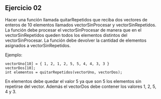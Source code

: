 ## Ejercicio 02

Hacer una función llamada quitarRepetidos que reciba dos vectores de enteros de 10 elementos llamados vectorSinProcesar y vectorSinRepetidos. La función debe procesar el vectorSinProcesar de manera que en el vectorSinRepetidos queden todos los elementos distintos del vectorSinProcesar. La función debe devolver la cantidad de elementos asignados a vectorSinRepetidos.

Ejemplo:
```
vectorUno[10] = { 1, 2, 1, 2, 5, 5, 4, 4, 3, 3 }
vectorDos[10];
int elementos = quitarRepetidos(vectorUno, vectorDos);
```

En elementos debe quedar el valor 5 ya que son 5 los elementos sin repetirse del vector. Además el vectorDos debe contener los valores 1, 2, 5, 4 y 3.
